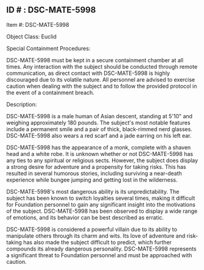 ID # : DSC-MATE-5998
---

Item #: DSC-MATE-5998

Object Class: Euclid

Special Containment Procedures:

DSC-MATE-5998 must be kept in a secure containment chamber at all times. Any interaction with the subject should be conducted through remote communication, as direct contact with DSC-MATE-5998 is highly discouraged due to its volatile nature. All personnel are advised to exercise caution when dealing with the subject and to follow the provided protocol in the event of a containment breach.

Description:

DSC-MATE-5998 is a male human of Asian descent, standing at 5'10" and weighing approximately 180 pounds. The subject's most notable features include a permanent smile and a pair of thick, black-rimmed nerd glasses. DSC-MATE-5998 also wears a red scarf and a jade earring on his left ear.

DSC-MATE-5998 has the appearance of a monk, complete with a shaven head and a white robe. It is unknown whether or not DSC-MATE-5998 has any ties to any spiritual or religious sects. However, the subject does display a strong desire for adventure and a propensity for taking risks. This has resulted in several humorous stories, including surviving a near-death experience while bungee jumping and getting lost in the wilderness.

DSC-MATE-5998's most dangerous ability is its unpredictability. The subject has been known to switch loyalties several times, making it difficult for Foundation personnel to gain any significant insight into the motivations of the subject. DSC-MATE-5998 has been observed to display a wide range of emotions, and its behavior can be best described as erratic.

DSC-MATE-5998 is considered a powerful villain due to its ability to manipulate others through its charm and wits. Its love of adventure and risk-taking has also made the subject difficult to predict, which further compounds its already dangerous personality. DSC-MATE-5998 represents a significant threat to Foundation personnel and must be approached with caution.